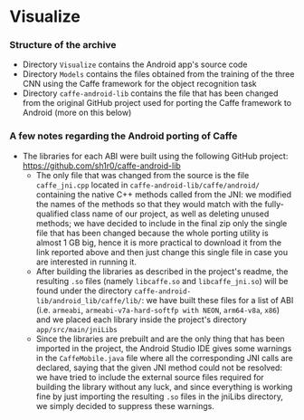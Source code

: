 # Visualize #

### Structure of the archive ###

* Directory `Visualize` contains the Android app's source code
* Directory `Models` contains the files obtained from the training of the three CNN using the Caffe framework for the object recognition task
* Directory `caffe-android-lib` contains the file that has been changed from the original GitHub project used for porting the Caffe framework to Android (more on this below)

### A few notes regarding the Android porting of Caffe ###

* The libraries for each ABI were built using the following GitHub project: https://github.com/sh1r0/caffe-android-lib
  * The only file that was changed from the source is the file `caffe_jni.cpp` located in `caffe-android-lib/caffe/android/` containing the native C++ methods called from the JNI: we modified the names of the methods so that they would match with the fully-qualified class name of our project, as well as deleting unused methods; we have decided to include in the final zip only the single file that has been changed because the whole porting utility is almost 1 GB big, hence it is more practical to download it from the link reported above and then just change this single file in case you are interested in running it.
  * After building the libraries as described in the project's readme, the resulting `.so` files (namely `libcaffe.so` and `libcaffe_jni.so`) will be found under the directory `caffe-android-lib/android_lib/caffe/lib/`: we have built these files for a list of ABI (i.e. `armeabi`, `armeabi-v7a-hard-softfp with NEON`, `arm64-v8a`, `x86`) and we placed each library inside the project's directory `app/src/main/jniLibs`
  * Since the libraries are prebuilt and are the only thing that has been imported in the project, the Android Studio IDE gives some warnings in the `CaffeMobile.java` file where all the corresponding JNI calls are declared, saying that the given JNI method could not be resolved: we have tried to include the external source files required for building the library without any luck, and since everything is working fine by just importing the resulting `.so` files in the jniLibs directory, we simply decided to suppress these warnings.